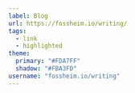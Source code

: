```yaml
---
label: Blog
url: https://fossheim.io/writing/
tags: 
  - link
  - highlighted
theme:
  primary: "#FDA7FF"
  shadow: "#FBA3FD"
username: "fossheim.io/writing"
---
```

